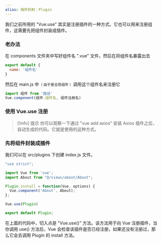 ```yaml
---
alias: 插件机制：Plugin 
---
```


我们之前所用的 "Vue.use" 其实是注册插件的一种方式。它也可以用来注册组件，这需要先把组件封装成插件。

### 老办法

在 components 文件夹中写好组件名 ".vue" 文件，然后在将组件名暴露出去

```js
export default {
  name: '组件名'
}
```

然后在 main.js 中<small>（ 由于是全局组件 ）</small>调用这个组件名来注册它

```js
import 组件 from '路径'
Vue.component(组件.组件名, 组件注册名) 
```

### 使用 Vue.use 注册

> [!info] 提示
> 你可以观察一下通过 "vue add axios" 安装 Axios 插件之后，自动生成的代码。它就是使用的这种方式。

### 先将组件封装成插件

我们可以在 src/plugins 下创建 index.js 文件。


```js
"use strict";

import Vue from 'vue';
import About from "@/views/about/About";

Plugin.install = function(Vue, options) {
  Vue.component('About', About);
};

Vue.use(Plugin)

export default Plugin;
```

在上面的代码中，切入点是 "Vue.use()" 方法。该方法用于向 Vue 注册插件，当你调用 use() 方法后，Vue 会检查该插件是否已经注册，如果还没有注册过，那么它会去调用 Plugin 的 install 方法。


